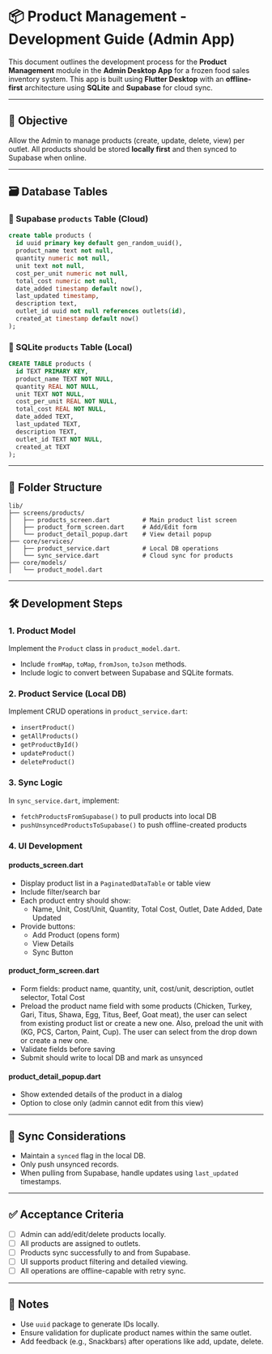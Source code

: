 # 📦 Product Management - Development Guide (Admin App)

This document outlines the development process for the **Product Management** module in the **Admin Desktop App** for a frozen food sales inventory system. This app is built using **Flutter Desktop** with an **offline-first** architecture using **SQLite** and **Supabase** for cloud sync.

---

## 🧱 Objective

Allow the Admin to manage products (create, update, delete, view) per outlet. All products should be stored **locally first** and then synced to Supabase when online.

---

## 🗃️ Database Tables

### 🔹 Supabase `products` Table (Cloud)

```sql
create table products (
  id uuid primary key default gen_random_uuid(),
  product_name text not null,
  quantity numeric not null,
  unit text not null,
  cost_per_unit numeric not null,
  total_cost numeric not null,
  date_added timestamp default now(),
  last_updated timestamp,
  description text,
  outlet_id uuid not null references outlets(id),
  created_at timestamp default now()
);
```

### 🔹 SQLite `products` Table (Local)

```sql
CREATE TABLE products (
  id TEXT PRIMARY KEY,
  product_name TEXT NOT NULL,
  quantity REAL NOT NULL,
  unit TEXT NOT NULL,
  cost_per_unit REAL NOT NULL,
  total_cost REAL NOT NULL,
  date_added TEXT,
  last_updated TEXT,
  description TEXT,
  outlet_id TEXT NOT NULL,
  created_at TEXT
);
```

---

## 📁 Folder Structure

```
lib/
├── screens/products/
│   ├── products_screen.dart         # Main product list screen
│   ├── product_form_screen.dart     # Add/Edit form
│   └── product_detail_popup.dart    # View detail popup
├── core/services/
│   ├── product_service.dart         # Local DB operations
│   └── sync_service.dart            # Cloud sync for products
├── core/models/
│   └── product_model.dart
```

---

## 🛠️ Development Steps

### 1. Product Model

Implement the `Product` class in `product_model.dart`.

- Include `fromMap`, `toMap`, `fromJson`, `toJson` methods.
- Include logic to convert between Supabase and SQLite formats.

### 2. Product Service (Local DB)

Implement CRUD operations in `product_service.dart`:

- `insertProduct()`
- `getAllProducts()`
- `getProductById()`
- `updateProduct()`
- `deleteProduct()`

### 3. Sync Logic

In `sync_service.dart`, implement:

- `fetchProductsFromSupabase()` to pull products into local DB
- `pushUnsyncedProductsToSupabase()` to push offline-created products

### 4. UI Development

#### products_screen.dart

- Display product list in a `PaginatedDataTable` or table view
- Include filter/search bar
- Each product entry should show:
  - Name, Unit, Cost/Unit, Quantity, Total Cost, Outlet, Date Added, Date Updated
- Provide buttons:
  - Add Product (opens form)
  - View Details
  - Sync Button

#### product_form_screen.dart

- Form fields: product name, quantity, unit, cost/unit, description, outlet selector, Total Cost
- Preload the product name field with some products (Chicken, Turkey, Gari, Titus, Shawa, Egg, Titus, Beef, Goat meat), the user can select from existing product list or create a new one. Also, preload the unit with (KG, PCS, Carton, Paint, Cup). The user can select from the drop down or create a new one.
- Validate fields before saving
- Submit should write to local DB and mark as unsynced

#### product_detail_popup.dart

- Show extended details of the product in a dialog
- Option to close only (admin cannot edit from this view)

---

## 🔁 Sync Considerations

- Maintain a `synced` flag in the local DB.
- Only push unsynced records.
- When pulling from Supabase, handle updates using `last_updated` timestamps.

---

## ✅ Acceptance Criteria

- [ ] Admin can add/edit/delete products locally.
- [ ] All products are assigned to outlets.
- [ ] Products sync successfully to and from Supabase.
- [ ] UI supports product filtering and detailed viewing.
- [ ] All operations are offline-capable with retry sync.

---

## 📌 Notes

- Use `uuid` package to generate IDs locally.
- Ensure validation for duplicate product names within the same outlet.
- Add feedback (e.g., Snackbars) after operations like add, update, delete.
